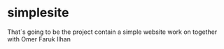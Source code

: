 # simplesite
That`s going to be the project contain a simple website work on together with Omer Faruk Ilhan
